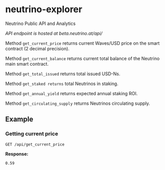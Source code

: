 # neutrino-explorer
Neutrino Public API and Analytics

*API endpoint is hosted at beta.neutrino.at/api/*

Method ```get_current_price``` returns current Waves/USD price on the smart contract (2 decimal precision).

Method ```get_current_balance``` returns current total balance of the Neutrino main smart contract.

Method ```get_total_issued``` returns total issued USD-Ns. 

Method ```get_staked returns``` total Neutrinos in staking. 

Method ```get_annual_yield``` returns expected annual staking ROI. 

Method ```get_circulating_supply``` returns Neutrinos circulating supply.

## Example
### Getting current price

```
GET /api/get_current_price
```

**Response:**
```
0.59
```

